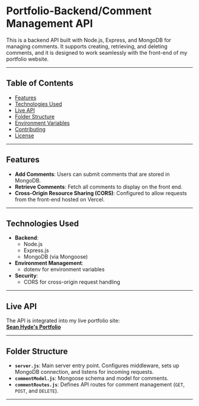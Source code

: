 # Portfolio-Backend/Comment Management API

This is a backend API built with Node.js, Express, and MongoDB for managing comments. It supports creating, retrieving, and deleting comments, and it is designed to work seamlessly with the front-end of my portfolio website.

---

## Table of Contents
- [Features](#features)
- [Technologies Used](#technologies-used)
- [Live API](#live-api)
- [Folder Structure](#folder-structure)
- [Environment Variables](#environment-variables)
- [Contributing](#contributing)
- [License](#license)

---

## Features
- **Add Comments**: Users can submit comments that are stored in MongoDB.
- **Retrieve Comments**: Fetch all comments to display on the front end.
- **Cross-Origin Resource Sharing (CORS)**: Configured to allow requests from the front-end hosted on Vercel.

---

## Technologies Used
- **Backend**: 
  - Node.js
  - Express.js
  - MongoDB (via Mongoose)
- **Environment Management**:
  - dotenv for environment variables
- **Security**:
  - CORS for cross-origin request handling

---

## Live API
The API is integrated into my live portfolio site:  
**[Sean Hyde's Portfolio](https://sean-hyde-portfolio.vercel.app/)**

---

## Folder Structure
- **`server.js`**: Main server entry point. Configures middleware, sets up MongoDB connection, and listens for incoming requests.
- **`commentModel.js`**: Mongoose schema and model for comments.
- **`commentRoutes.js`**: Defines API routes for comment management (`GET`, `POST`, and `DELETE`).

---


